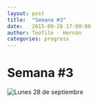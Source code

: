 ```yaml
---
layout: post
title:  "Semana #3"
date:   2015-09-28 17:00:00
author: Teófilo - Hernán
categories: progress
---
```


# Semana #3

![Lunes 28 de septiembre]({{site.baseurl}}/assets/week-progress/week03_03.png)
